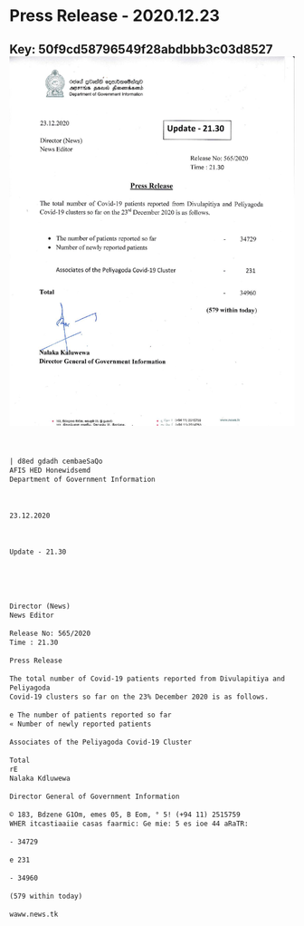 # Press Release - 2020.12.23 
Key: 50f9cd58796549f28abdbbb3c03d8527 
![img](img/50f9cd58796549f28abdbbb3c03d8527.jpg)
---
```
  

| d8ed gdadh cembaeSaQo
AFIS HED Honewidsemd
Department of Government Information

 

23.12.2020

 

Update - 21.30

 

 

Director (News)
News Editor

Release No: 565/2020
Time : 21.30

Press Release

The total number of Covid-19 patients reported from Divulapitiya and Peliyagoda
Covid-19 clusters so far on the 23% December 2020 is as follows.

e The number of patients reported so far
« Number of newly reported patients

Associates of the Peliyagoda Covid-19 Cluster

Total
rE
Nalaka Kdluwewa

Director General of Government Information

© 183, Bdzene G1Om, emes 05, B Eom, ° 5! (+94 11) 2515759
WHER itcastiaaiie casas faarmic: Ge mie: 5 es ioe 44 aRaTR:

- 34729

e 231

- 34960

(579 within today)

waww.news.tk

```
